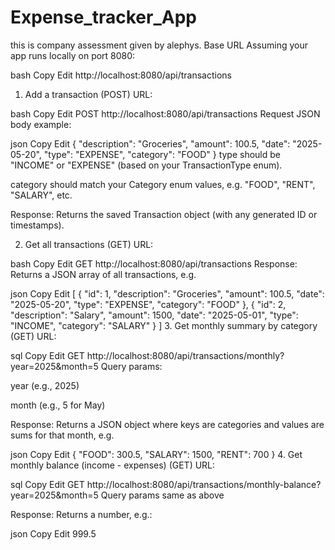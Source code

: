 # Expense_tracker_App
this is company assessment given by alephys.
Base URL
Assuming your app runs locally on port 8080:

bash
Copy
Edit
http://localhost:8080/api/transactions
1. Add a transaction (POST)
URL:

bash
Copy
Edit
POST http://localhost:8080/api/transactions
Request JSON body example:

json
Copy
Edit
{
  "description": "Groceries",
  "amount": 100.5,
  "date": "2025-05-20",
  "type": "EXPENSE",
  "category": "FOOD"
}
type should be "INCOME" or "EXPENSE" (based on your TransactionType enum).

category should match your Category enum values, e.g. "FOOD", "RENT", "SALARY", etc.

Response:
Returns the saved Transaction object (with any generated ID or timestamps).

2. Get all transactions (GET)
URL:

bash
Copy
Edit
GET http://localhost:8080/api/transactions
Response:
Returns a JSON array of all transactions, e.g.

json
Copy
Edit
[
  {
    "id": 1,
    "description": "Groceries",
    "amount": 100.5,
    "date": "2025-05-20",
    "type": "EXPENSE",
    "category": "FOOD"
  },
  {
    "id": 2,
    "description": "Salary",
    "amount": 1500,
    "date": "2025-05-01",
    "type": "INCOME",
    "category": "SALARY"
  }
]
3. Get monthly summary by category (GET)
URL:

sql
Copy
Edit
GET http://localhost:8080/api/transactions/monthly?year=2025&month=5
Query params:

year (e.g., 2025)

month (e.g., 5 for May)

Response:
Returns a JSON object where keys are categories and values are sums for that month, e.g.

json
Copy
Edit
{
  "FOOD": 300.5,
  "SALARY": 1500,
  "RENT": 700
}
4. Get monthly balance (income - expenses) (GET)
URL:

sql
Copy
Edit
GET http://localhost:8080/api/transactions/monthly-balance?year=2025&month=5
Query params same as above

Response:
Returns a number, e.g.:

json
Copy
Edit
999.5
